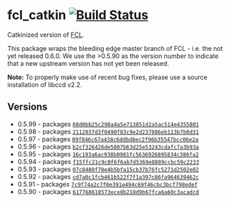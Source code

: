 # fcl_catkin [![Build Status](https://travis-ci.org/wxmerkt/fcl_catkin.svg?branch=master)](https://travis-ci.org/wxmerkt/fcl_catkin)
Catkinized version of [FCL](https://github.com/flexible-collision-library/fcl).

This package wraps the bleeding edge master branch of FCL - i.e. the not yet released 0.6.0. We use the >0.5.90 as the version number to indicate that a new upstream version has not yet been released.

**Note:** To properly make use of recent bug fixes, please use a source installation of libccd v2.2.

## Versions

- 0.5.99 - packages [``08d0bb25c290a4a5e713851d2a5ac514e4355801``](https://github.com/flexible-collision-library/fcl/commit/08d0bb25c290a4a5e713851d2a5ac514e4355801)
- 0.5.98 - packages [``2112037d3f0490f83c9e2d237886eb113b7b0d31``](https://github.com/flexible-collision-library/fcl/commit/2112037d3f0490f83c9e2d237886eb113b7b0d31)
- 0.5.97 - packages [``09f846c67a438c6ddbd8ec2f96b35547bcc06e2a``](https://github.com/flexible-collision-library/fcl/commit/09f846c67a438c6ddbd8ec2f96b35547bcc06e2a)
- 0.5.96 - packages [``b2cf326426de5807b63d25e53243cdafc7a3b93a``](https://github.com/flexible-collision-library/fcl/commit/b2cf326426de5807b63d25e53243cdafc7a3b93a)
- 0.5.95 - packages [``16c193a6ac938b0901fc5636926895834c386fa2``](https://github.com/flexible-collision-library/fcl/commit/16c193a6ac938b0901fc5636926895834c386fa2)
- 0.5.94 - packages [``f15ffc21c9c0f6f6ab7d5369e8889ccbc59c2233``](https://github.com/flexible-collision-library/fcl/commit/f15ffc21c9c0f6f6ab7d5369e8889ccbc59c2233)
- 0.5.93 - packages [``07c8480f70e4b5bfa15cb37b76fc5271d2502e82``](https://github.com/flexible-collision-library/fcl/commit/07c8480f70e4b5bfa15cb37b76fc5271d2502e82)
- 0.5.92 - packages [``cd7a0c1fcb461b522f7f1a397c86fa964639462c``](https://github.com/flexible-collision-library/fcl/commit/cd7a0c1fcb461b522f7f1a397c86fa964639462c)
- 0.5.91 - packages [``7c9f74a2c7f0e391e494c69f46cbc3bcf798edef``](https://github.com/flexible-collision-library/fcl/commit/7c9f74a2c7f0e391e494c69f46cbc3bcf798edef)
- 0.5.90 - packages [``617768618573ece0b218d9b67fca6a60c3acadcd``](https://github.com/flexible-collision-library/fcl/commit/617768618573ece0b218d9b67fca6a60c3acadcd)
